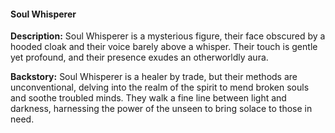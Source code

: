 ﻿#### Soul Whisperer

**Description:** Soul Whisperer is a mysterious figure, their face obscured by a hooded cloak and their voice barely above a whisper. Their touch is gentle yet profound, and their presence exudes an otherworldly aura.

**Backstory:** Soul Whisperer is a healer by trade, but their methods are unconventional, delving into the realm of the spirit to mend broken souls and soothe troubled minds. They walk a fine line between light and darkness, harnessing the power of the unseen to bring solace to those in need.

